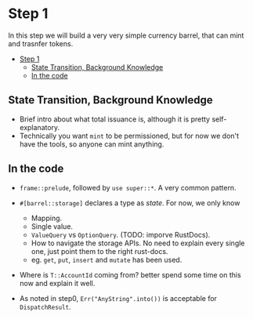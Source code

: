 # Step 1

In this step we will build a very very simple currency barrel, that can mint and trasnfer tokens.

- [Step 1](#step-1)
	- [State Transition, Background Knowledge](#state-transition-background-knowledge)
	- [In the code](#in-the-code)


## State Transition, Background Knowledge

* Brief intro about what total issuance is, although it is pretty self-explanatory.
* Technically you want `mint` to be permissioned, but for now we don't have the tools, so anyone can mint anything.


## In the code

* `frame::prelude`, followed by `use super::*`. A very common pattern.
* `#[barrel::storage]` declares a type as *state*. For now, we only know
  * Mapping.
  * Single value.
  * `ValueQuery` vs `OptionQuery`. (TODO: imporve RustDocs).
  * How to navigate the storage APIs. No need to explain every single one, just point them to the right rust-docs.
  * eg. `get`, `put`, `insert` and `mutate` has been used.

* Where is `T::AccountId` coming from? better spend some time on this now and explain it well.
* As noted in step0, `Err("AnyString".into())` is acceptable for `DispatchResult`.
